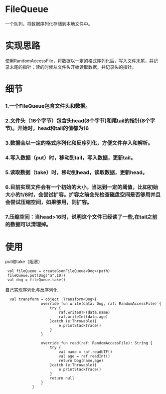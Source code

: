 # FileQueue

一个队列，将数据序列化存储到本地文件中。

# 实现思路

使用RandomAccessFile，将数据以一定的格式序列化后，写入文件末尾，并记录末尾的指针；读的时候从文件头开始读取数据，并记录头的指针。

# 细节

### 1.一个FileQueue包含文件头和数据。
### 2.文件头（16个字节）包含头head(8个字节)和尾tail的指针(8个字节)。开始时，head和tail的值都为16
### 3.数据会以一定的格式序列化和反序列化，方便文件存入和解析。
### 4.写入数据（put）时，移动到tail，写入数据，更新tail。
### 5.读取数据（take）时，移动到head，读取数据，更新head。
### 6.目前实现文件会有一个初始的大小，当达到一定的阈值，比如初始大小的1/8时，会尝试扩容。扩容之前会先检查磁盘空间是否够用并且会尝试压缩空间，如果够用，则扩容。
### 7.压缩空间：当head>16时，说明这个文件已经读了一些,在tail之前的数据可以清理掉。

# 使用

put和take（阻塞）
```
 val fileQueue = createGsonFileQueue<Dog>(path)
 fileQueue.put(Dog("a",10))
 val dog = fileQueue.take()
```

自己实现序列化与反序列化
```
  val transform = object :Transform<Dog>{
                override fun write(data: Dog, raf: RandomAccessFile) {
                    try {
                        raf.writeUTF(data.name)
                        raf.writeInt(data.age)
                    }catch (e:Throwable){
                        e.printStackTrace()
                    }
                }

                override fun read(raf: RandomAccessFile): String {
                    try {
                        val name = raf.readUTF()
                        val age = raf.readInt()
                        return Dog(name,age)
                    }catch (e:Throwable){
                        e.printStackTrace()
                    }
                    return null
                }
            }
```
